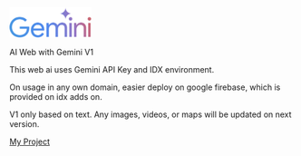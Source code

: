 <img src="public/Google_Gemini_logo.svg" width="144"/>
<p></p>AI Web with Gemini V1</p>
<p>This web ai uses Gemini API Key and IDX environment.</p>
<p>On usage in any own domain, easier deploy on google firebase, which is provided on idx adds on.</p>
<p>V1 only based on text. Any images, videos, or maps will be updated on next version.</p>
<p><a href="https://bit.ly/airumahost">My Project</a></p>
